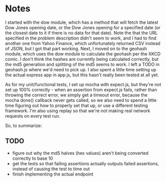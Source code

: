 # Notes

I started with the dow module, which has a method that will fetch the latest Dow Jones opening date, or the Dow Jones opening for a specified date (or the closest date to it if there is no data for that date).  Note the that the URL specified in the problem description didn't seem to work, and I had to find another one from Yahoo Finance, which unfortunately returned CSV instead of JSON, but I got that part working.  Next, I moved on to the geohash module, which uses the dow module to calculate the geohash per the XKCD comic.  I don't think the hashes are currently being calculated correctly, but the md5 generation and splitting of the md5 seems to work.  I left a TODO in geohash.js where we'd need to pick up.  I also spent a little time setting up the actual express app in app.js, but this hasn't really been tested at all yet.

As for my unit/functional tests, I set up mocha with expect.js, but they're not set up 100% correctly - when an assertion from expect.js fails, rather than throwing the correct error, we simply get a timeout error, because the mocha done() callback never gets called, so we also need to spend a little time figuring out how to properly set that up, or use a different testing framework.  I'm also using replay so that we're not making real network requests on every test run.

So, to summarize:

## TODO

* figure out why the md5 halves (hex values) aren't being converted correctly to base 10
* get the tests so that failing assertions actually outputs failed assertions, instead of causing the test to time out
* finish implementing the actual endpoint

